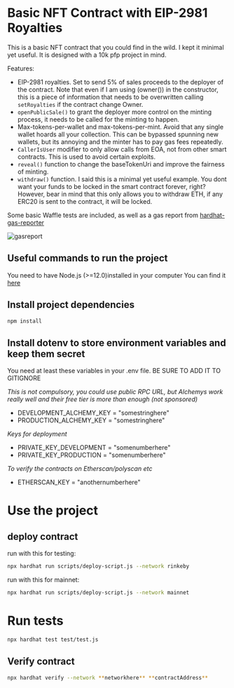 # Basic NFT Contract with EIP-2981 Royalties

This is a basic NFT contract that you could find in the wild. I kept it minimal yet useful. It is designed with a 10k pfp project in mind.

Features:
- EIP-2981 royalties. Set to send 5% of sales proceeds to the deployer of the contract. Note that even if I am using (owner()) in the constructor, this is a piece of information that needs to be overwritten calling ````setRoyalties```` if the contract change Owner.
- ````openPublicSale()```` to grant the deployer more control on the minting process, it needs to be called for the minting to happen.
- Max-tokens-per-wallet and max-tokens-per-mint. Avoid that any single wallet hoards all your collection. This can be bypassed spunning new wallets, but its annoying and the minter has to pay gas fees repeatedly.
- ````CallerIsUser```` modifier to only allow calls from EOA, not from other smart contracts. This is used to avoid certain exploits.
- ````reveal()```` function to change the baseTokenUri and improve the fairness of minting.
- ````withdraw()```` function. I said this is a minimal yet useful example. You dont want your funds to be locked in the smart contract forever, right? However, bear in mind that this only allows you to withdraw ETH, if any ERC20 is sent to the contract, it will be locked.

Some basic Waffle tests are included, as well as a gas report from [hardhat-gas-reporter](https://www.npmjs.com/package/hardhat-gas-reporter)

![gasreport](https://github.com/IpastorSan/ERC721_NFT/blob/main/gas_report.png)

## Useful commands to run the project 

You need to have Node.js (>=12.0)installed in your computer
You can find it [here](https://nodejs.org/en/)

## Install project dependencies
```bash
npm install
```

## Install dotenv to store environment variables and keep them secret

You need at least these variables in your .env file. BE SURE TO ADD IT TO GITIGNORE

*This is not compulsory, you could use public RPC URL, but Alchemys work really well and their free tier is more than enough (not sponsored)*
- DEVELOPMENT_ALCHEMY_KEY = "somestringhere"
- PRODUCTION_ALCHEMY_KEY = "somestringhere"

*Keys for deployment*
- PRIVATE_KEY_DEVELOPMENT = "somenumberhere"
- PRIVATE_KEY_PRODUCTION = "somenumberhere"


*To verify the contracts on Etherscan/polyscan etc*
- ETHERSCAN_KEY = "anothernumberhere"

# Use the project
## deploy contract 
run with this for testing: 
```bash
npx hardhat run scripts/deploy-script.js --network rinkeby 
```
run with this for mainnet: 
```bash
npx hardhat run scripts/deploy-script.js --network mainnet
```

# Run tests
```bash
npx hardhat test test/test.js 
```

## Verify contract 
```bash
npx hardhat verify --network **networkhere** **contractAddress**
```

